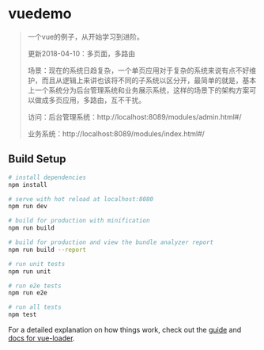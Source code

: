 # vuedemo

> 一个vue的例子，从开始学习到进阶。
>
> 更新2018-04-10：多页面，多路由
>
> 场景：现在的系统日趋复杂，一个单页应用对于复杂的系统来说有点不好维护，而且从逻辑上来讲也该将不同的子系统以区分开，最简单的就是，基本上一个系统分为后台管理系统和业务展示系统，这样的场景下的架构方案可以做成多页应用，多路由，互不干扰。
>
> 访问：后台管理系统：http://localhost:8089/modules/admin.html#/
>
> 业务系统：http://localhost:8089/modules/index.html#/

## Build Setup

``` bash
# install dependencies
npm install

# serve with hot reload at localhost:8080
npm run dev

# build for production with minification
npm run build

# build for production and view the bundle analyzer report
npm run build --report

# run unit tests
npm run unit

# run e2e tests
npm run e2e

# run all tests
npm test
```

For a detailed explanation on how things work, check out the [guide](http://vuejs-templates.github.io/webpack/) and [docs for vue-loader](http://vuejs.github.io/vue-loader).
